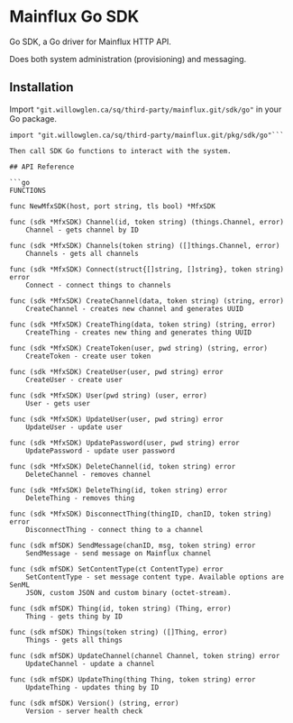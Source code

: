 # Mainflux Go SDK

Go SDK, a Go driver for Mainflux HTTP API.

Does both system administration (provisioning) and messaging.

## Installation
Import `"git.willowglen.ca/sq/third-party/mainflux.git/sdk/go"` in your Go package.

```
import "git.willowglen.ca/sq/third-party/mainflux.git/pkg/sdk/go"```

Then call SDK Go functions to interact with the system.

## API Reference

```go
FUNCTIONS

func NewMfxSDK(host, port string, tls bool) *MfxSDK

func (sdk *MfxSDK) Channel(id, token string) (things.Channel, error)
    Channel - gets channel by ID

func (sdk *MfxSDK) Channels(token string) ([]things.Channel, error)
    Channels - gets all channels

func (sdk *MfxSDK) Connect(struct{[]string, []string}, token string) error
    Connect - connect things to channels

func (sdk *MfxSDK) CreateChannel(data, token string) (string, error)
    CreateChannel - creates new channel and generates UUID

func (sdk *MfxSDK) CreateThing(data, token string) (string, error)
    CreateThing - creates new thing and generates thing UUID

func (sdk *MfxSDK) CreateToken(user, pwd string) (string, error)
    CreateToken - create user token

func (sdk *MfxSDK) CreateUser(user, pwd string) error
    CreateUser - create user

func (sdk *MfxSDK) User(pwd string) (user, error)
    User - gets user

func (sdk *MfxSDK) UpdateUser(user, pwd string) error
    UpdateUser - update user

func (sdk *MfxSDK) UpdatePassword(user, pwd string) error
    UpdatePassword - update user password

func (sdk *MfxSDK) DeleteChannel(id, token string) error
    DeleteChannel - removes channel

func (sdk *MfxSDK) DeleteThing(id, token string) error
    DeleteThing - removes thing

func (sdk *MfxSDK) DisconnectThing(thingID, chanID, token string) error
    DisconnectThing - connect thing to a channel

func (sdk mfSDK) SendMessage(chanID, msg, token string) error
    SendMessage - send message on Mainflux channel

func (sdk mfSDK) SetContentType(ct ContentType) error
    SetContentType - set message content type. Available options are SenML
    JSON, custom JSON and custom binary (octet-stream).

func (sdk mfSDK) Thing(id, token string) (Thing, error)
    Thing - gets thing by ID

func (sdk mfSDK) Things(token string) ([]Thing, error)
    Things - gets all things

func (sdk mfSDK) UpdateChannel(channel Channel, token string) error
    UpdateChannel - update a channel

func (sdk mfSDK) UpdateThing(thing Thing, token string) error
    UpdateThing - updates thing by ID

func (sdk mfSDK) Version() (string, error)
    Version - server health check
```
